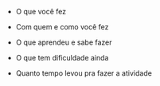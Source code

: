 - O que você fez

- Com quem e como você fez

- O que aprendeu e sabe fazer

- O que tem dificuldade ainda

- Quanto tempo levou pra fazer a atividade
